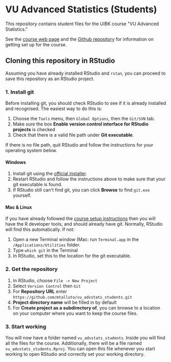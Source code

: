 # VU Advanced Statistics (Students)

This repository contains student files for the UIBK course "VU Advanced Statistics."

See the [course web page](https://mtalluto.github.io/vu_advanced_statistics) and the [Github repository](https://github.com/mtalluto/vu_advanced_statistics) for information on getting set up for the course.

## Cloning this repository in RStudio

Assuming you have already installed RStudio and `rstan`, you can proceed to save this repository as an RStudio project.

### 1. Install git
Before installing git, you should check RStudio to see if it is already installed and recognised. The easiest way to do this is:

1. Choose the `Tools` menu, then `Global Options`, then the `Git/SVN` tab. 
2. Make sure the box **Enable version control interface for RStudio projects** is checked
3. Check that there is a valid file path under **Git executable**. 

If there is no file path, quit RStudio and follow the instructions for your operating system below.

#### Windows
1. Install git using the [official installer](http://git-scm.com/downloads).
2. Restart RStudio and follow the instructions above to make sure that your git executable is found.
3. If RStudio still can't find git, you can click **Browse** to find `git.exe` yourself.

#### Mac & Linux

If you have already followed the [course setup instructions](https://github.com/mtalluto/vu_advanced_statistics/#r-developer-tools) then you will have the R developer tools, and should already have git. Normally, RStudio will find this automatically. If not:

1. Open a new Terminal window (Mac: run `Terminal.app` in the `/Applications/Utilities` folder.
2. Type `which git` in the Terminal
3. In RStudio, set this to the location for the git executable.

### 2. Get the repository

1. In RStudio, choose `File -> New Project`
2. Select `Version Control` then `Git`
3. For **Repository URL** enter `https://github.com/mtalluto/vu_advstats_students.git`
4. **Project directory name** will be filled in by default
5. For **Create project as a subdirectory of**, you can browse to a location on your computer where you want to keep the course files.

### 3. Start working
You will now have a folder named `vu_advstats_students`. Inside you will find all the files for the course. Additionally, there will be a file named `vu_advstats_students.Rproj`. You can open this file whenever you start working to open RStudio and correctly set your working directory.